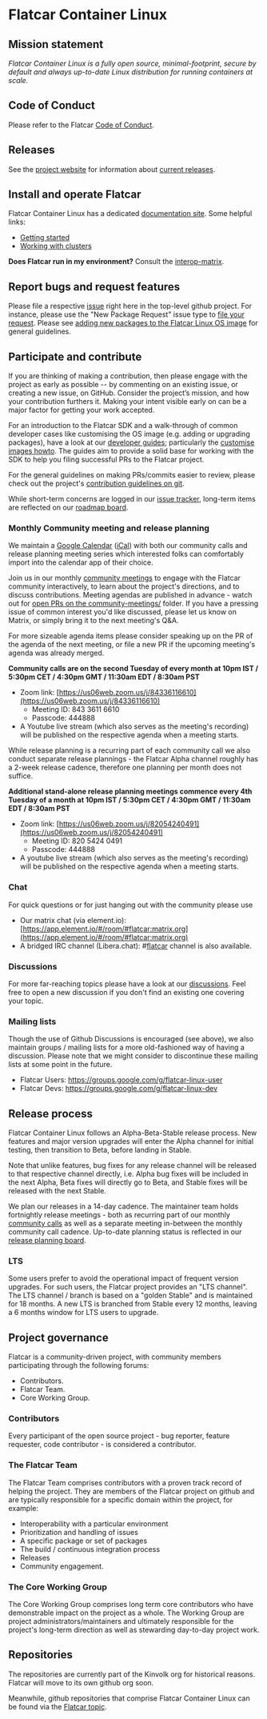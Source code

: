 # Flatcar Container Linux

## Mission statement

_Flatcar Container Linux is a fully open source, minimal-footprint, secure by default and always up-to-date Linux distribution for running containers at scale._

## Code of Conduct

Please refer to the Flatcar [Code of Conduct](CODE_OF_CONDUCT.md).

## Releases

See the [project website](https://flatcar-linux.org) for information about [current releases](https://flatcar-linux.org/releases).

## Install and operate Flatcar

Flatcar Container Linux has a dedicated [documentation site](https://docs.flatcar-linux.org). Some helpful links:

* [Getting started](http://docs.flatcar-linux.org/installing)
* [Working with clusters](http://docs.flatcar-linux.org/#creating-clusters)

**Does Flatcar run in my environment?** Consult the [interop-matrix](interop-matrix.md).

## Report bugs and request features

Please file a respective [issue](issues) right here in the top-level github project.
For instance, please use the "New Package Request" issue type to [file your request](https://github.com/kinvolk/Flatcar/issues/new/choose). Please see [adding new packages to the Flatcar Linux OS image](adding-new-packages.md) for general guidelines.

## Participate and contribute

If you are thinking of making a contribution, then please engage with the project as early as possible -- by commenting on an existing issue, or creating a new issue, on GitHub. Consider the project’s mission, and how your contribution furthers it.
Making your intent visible early on can be a major factor for getting your work accepted.

For an introduction to the Flatcar SDK and a walk-through of common developer cases like customising the OS image (e.g. adding or upgrading packages), have a look at our [developer guides](https://docs.flatcar-linux.org/reference/developer-guides/); particularly the [customise images howto](https://docs.flatcar-linux.org/reference/developer-guides/sdk-modifying-flatcar/).
The guides aim to provide a solid base for working with the SDK to help you filing successful PRs to the Flatcar project.

For the general guidelines on making PRs/commits easier to review, please check out the project's [contribution guidelines on git](contributions-git.md).

While short-term concerns are logged in our [issue tracker](https://github.com/flatcar-linux/Flatcar/issues), long-term items are reflected on our [roadmap board](https://github.com/orgs/flatcar-linux/projects/2).

### Monthly Community meeting and release planning

We maintain a [Google Calendar](https://calendar.google.com/calendar/u/0/embed?src=c_ii991mqrpta9en8o7ofd4v19g4@group.calendar.google.com) ([iCal](https://calendar.google.com/calendar/ical/c_ii991mqrpta9en8o7ofd4v19g4%40group.calendar.google.com/public/basic.ics)) with both our community calls and release planning meeting series which interested folks can comfortably import into the calendar app of their choice.

Join us in our monthly [community meetings](community-meetings) to engage with the Flatcar community interactively, to learn about the project's directions, and to discuss contributions.
Meeting agendas are published in advance - watch out for [open PRs on the community-meetings/](https://github.com/flatcar-linux/Flatcar/pulls) folder. If you have a pressing issue of common interest you'd like discussed, please let us know on Matrix, or simply bring it to the next meeting's Q&A.

For more sizeable agenda items please consider speaking up on the PR of the agenda of the next meeting, or file a new PR if the upcoming meeting's agenda was already merged.

**Community calls are on the second Tuesday of every month at 10pm IST / 5:30pm CET / 4:30pm GMT / 11:30am EDT / 8:30am PST**
* Zoom link: [https://us06web.zoom.us/j/84336116610](https://us06web.zoom.us/j/84336116610)
  * Meeting ID: 843 3611 6610
  * Passcode: 444888
* A Youtube live stream (which also serves as the meeting's recording) will be published on the respective agenda when a meeting starts.

While release planning is a recurring part of each community call we also conduct separate release plannings - the Flatcar Alpha channel roughly has a 2-week release cadence, therefore one planning per month does not suffice.

**Additional stand-alone release planning meetings commence every 4th Tuesday of a month at 10pm IST / 5:30pm CET / 4:30pm GMT / 11:30am EDT / 8:30am PST**
* Zoom link: [https://us06web.zoom.us/j/82054240491](https://us06web.zoom.us/j/82054240491)
  * Meeting ID: 820 5424 0491
  * Passcode: 444888
* A youtube live stream (which also serves as the meeting's recording) will be published on the respective agenda when a meeting starts.


### Chat

For quick questions or for just hanging out with the community please use
* Our matrix chat (via element.io): [https://app.element.io/#/room/#flatcar:matrix.org](https://app.element.io/#/room/#flatcar:matrix.org)
* A bridged IRC channel (Libera.chat): #[flatcar](ircs://irc.libera.chat:6697/#flatcar) channel is also available.

### Discussions

For more far-reaching topics please have a look at our [discussions](https://github.com/flatcar-linux/Flatcar/discussions). Feel free to open a new discussion if you don't find an existing one covering your topic.

### Mailing lists

Though the use of Github Discussions is encouraged (see above), we also maintain groups / mailing lists for a more old-fashioned way of having a discussion. Please note that we might consider to discontinue these mailing lists at some point in the future.
* Flatcar Users: https://groups.google.com/g/flatcar-linux-user
* Flatcar Devs: https://groups.google.com/g/flatcar-linux-dev

## Release process

Flatcar Container Linux follows an Alpha-Beta-Stable release process. New features and major version upgrades will enter the Alpha channel for initial testing, then transition to Beta, before landing in Stable.

Note that unlike features, bug fixes for any release channel will be released to that respective channel directly, i.e. Alpha bug fixes will be included in the next Alpha, Beta fixes will directly go to Beta, and Stable fixes will be released with the next Stable.

We plan our releases in a 14-day cadence. The maintainer team holds fortnightly release meetings - both as recurring part of our monthly [community calls](tree/main/community-meetings/) as well as a separate meeting in-between the monthly community call cadence. Up-to-date planning status is reflected in our [release planning board](https://github.com/orgs/kinvolk/projects/15).

### LTS

Some users prefer to avoid the operational impact of frequent version upgrades.
For such users, the Flatcar project provides an "LTS channel".
The LTS channel / branch is based on a "golden Stable" and is maintained for 18 months.
A new LTS is branched from Stable every 12 months, leaving a 6 months window for LTS users to upgrade.

## Project governance

Flatcar is a community-driven project, with community members participating through the following forums:

* Contributors.
* Flatcar Team.
* Core Working Group.

### Contributors

Every participant of the open source project - bug reporter, feature requester, code contributor - is considered a contributor.

### The Flatcar Team

The Flatcar Team comprises contributors with a proven track record of helping the project.
They are members of the Flatcar project on github and are typically responsible for a specific domain within the project, for example:
* Interoperability with a particular environment
* Prioritization and handling of issues
* A specific package or set of packages
* The build / continuous integration process
* Releases
* Community engagement.

### The Core Working Group

The Core Working Group comprises long term core contributors who have demonstrable impact on the project as a whole.
The Working Group are project administrators/maintainers and ultimately responsible for the project's long-term direction as well as stewarding day-to-day project work.

## Repositories

The repositories are currently part of the Kinvolk org for historical reasons. Flatcar will move to its own github org soon.

Meanwhile, github repositories that comprise Flatcar Container Linux can be found via the [Flatcar topic](https://github.com/search?q=org%3Akinvolk+topic%3Aflatcar).
